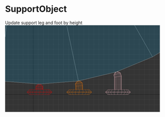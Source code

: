 # SupportObject


Update support leg and foot by height
![Showcase](_Doc/support_leg_and_foot_update_by_height.gif)